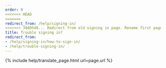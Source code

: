 ```yaml
---
order: 0
<<<<<<< HEAD
=======
redirect_from: /help/signing-in/
>>>>>>> 3940548... Redirect from old signing in page. Rename first page to Get Started.
title: Trouble signing in?
redirect_from: 
- /help/signing-in/how-to-sign-in/
- /help/trouble-signing-in/
---
```


{% include help/translate_page.html url=page.url %}

